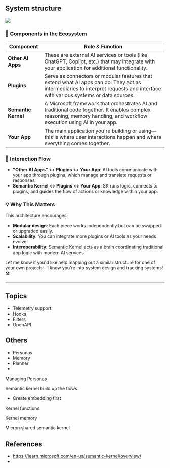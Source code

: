 
## System structure
![](../../Pasted%20image%2020250712110355.png)


### 🧠 Components in the Ecosystem

|Component|Role & Function|
|---|---|
|**Other AI Apps**|These are external AI services or tools (like ChatGPT, Copilot, etc.) that may integrate with your application for additional functionality.|
|**Plugins**|Serve as connectors or modular features that extend what AI apps can do. They act as intermediaries to interpret requests and interface with various systems or data sources.|
|**Semantic Kernel**|A Microsoft framework that orchestrates AI and traditional code together. It enables complex reasoning, memory handling, and workflow execution using AI in your app.|
|**Your App**|The main application you're building or using—this is where user interactions happen and where everything comes together.|

### 🔄 Interaction Flow

- **"Other AI Apps" ↔ Plugins ↔ Your App**: AI tools communicate with your app through plugins, which manage and translate requests or responses.
- **Semantic Kernel ↔ Plugins ↔ Your App**: SK runs logic, connects to plugins, and guides the flow of actions or knowledge within your app.

### 💡 Why This Matters

This architecture encourages:

- **Modular design**: Each piece works independently but can be swapped or upgraded easily.
- **Scalability**: You can integrate more plugins or AI tools as your needs evolve.
- **Interoperability**: Semantic Kernel acts as a brain coordinating traditional app logic with modern AI services.

Let me know if you'd like help mapping out a similar structure for one of your own projects—I know you're into system design and tracking systems! 🛠️

--- 
## Topics
 
- Telemetry support
- Hooks
- Filters
- OpenAPI

## Others
 - Personas
 - Memory
 - Planner
 - 
Managing Personas

Semantic kernel build up the flows

- Create embedding first

Kernel functions

Kernel memory

Micron shared semantic kernel

## References
- https://learn.microsoft.com/en-us/semantic-kernel/overview/
- 